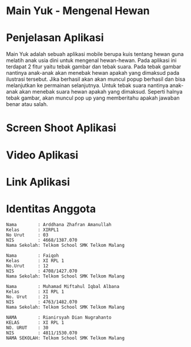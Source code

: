 # Main Yuk - Mengenal Hewan

# Penjelasan Aplikasi
  Main Yuk adalah sebuah aplikasi mobile berupa kuis tentang hewan guna melatih anak usia dini untuk mengenal hewan-hewan. Pada aplikasi ini
  terdapat 2 fitur yaitu tebak gambar dan tebak suara. Pada tebak gambar nantinya anak-anak akan menebak hewan apakah yang dimaksud pada ilustrasi tersebut. Jika berhasil akan akan muncul popup berhasil dan bisa melanjutkan ke permainan selanjutnya.
  Untuk tebak suara nantinya anak-anak akan menebak suara hewan apakah yang dimaksud. Seperti halnya tebak gambar, akan muncul pop up yang memberitahu apakah jawaban benar atau salah.
  
# Screen Shoot Aplikasi

# Video Aplikasi

# Link Aplikasi

# Identitas Anggota
    Nama        : Arddhana Zhafran Amanullah
    Kelas       : XIRPL1
    No Urut     : 03
    NIS         : 4668/1387.070
    Nama Sekolah: Telkom School SMK Telkom Malang
  
    Nama        : Faiqoh
    Kelas       : XI RPL 1
    No.Urut     : 12
    NIS         : 4708/1427.070
    Nama Sekolah: Telkom School SMK Telkom Malang
        
    Nama        : Muhamad Miftahul Iqbal Albana
    Kelas       : XI RPL 1
    No. Urut    : 21
    NIS         : 4763/1482.070
    Nama Sekolah: Telkom School SMK Telkom Malang

    NAMA        : Rianirsyah Dian Nugrahanto
    KELAS       : XI RPL 1
    NO. URUT    : 30
    NIS         : 4811/1530.070
    NAMA SEKOLAH: Telkom School SMK Telkom Malang


 
